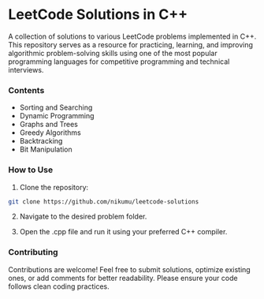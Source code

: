 # LeetCode Solutions in C++

A collection of solutions to various LeetCode problems implemented in C++. This repository serves as a resource for practicing, learning, and improving algorithmic problem-solving skills using one of the most popular programming languages for competitive programming and technical interviews.

### Contents

- Sorting and Searching
- Dynamic Programming
- Graphs and Trees
- Greedy Algorithms
- Backtracking
- Bit Manipulation

### How to Use

1. Clone the repository:

```bash
git clone https://github.com/nikumu/leetcode-solutions
```

2. Navigate to the desired problem folder.

3. Open the .cpp file and run it using your preferred C++ compiler.

### Contributing

Contributions are welcome! Feel free to submit solutions, optimize existing ones, or add comments for better readability. Please ensure your code follows clean coding practices.

